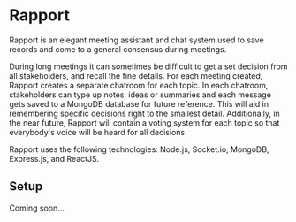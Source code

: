 # Rapport

Rapport is an elegant meeting assistant and chat system used to save records and come to a general consensus during meetings.

During long meetings it can sometimes be difficult to get a set decision from all stakeholders, and recall the fine details. For each meeting created, Rapport creates a separate chatroom for each topic. In each chatroom, stakeholders can type up notes, ideas or summaries and each message gets saved to a MongoDB database for future reference. This will aid in remembering specific decisions right to the smallest detail. Additionally, in the near future, Rapport will contain a voting system for each topic so that everybody's voice will be heard for all decisions.

Rapport uses the following technologies: Node.js, Socket.io, MongoDB, Express.js, and ReactJS.

## Setup

Coming soon...

